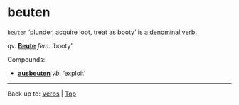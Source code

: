 # beuten

`beuten` ‘plunder, acquire loot, treat as booty’ is a [denominal verb](../../denominalVerbs.md).

qv. **[Beute](../../../nouns/b/be/Beute.md)** *fem.* ‘booty’

Compounds:
- **[ausbeuten](../../a/au/ausbeuten.md)** *vb.* ‘exploit’

----

Back up to: [Verbs](../../index.md) | [Top](../../../index.md)
